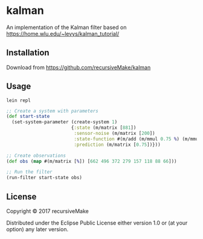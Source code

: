 # kalman

An implementation of the Kalman filter based on https://home.wlu.edu/~levys/kalman_tutorial/

## Installation

Download from https://github.com/recursiveMake/kalman

## Usage

``` shell
lein repl
```

``` clojure
;; Create a system with parameters
(def start-state
  (set-system-parameter (create-system 1)
                        {:state (m/matrix [881])
                         :sensor-noise (m/matrix [200])
                         :state-function #(m/add (m/mmul 0.75 %) (m/mmul 0 %2))
                         :prediction (m/matrix [0.75])}))

;; Create observations
(def obs (map #(m/matrix [%]) [662 496 372 279 157 118 88 66]))

;; Run the filter
(run-filter start-state obs)
```

## License

Copyright © 2017 recursiveMake

Distributed under the Eclipse Public License either version 1.0 or (at
your option) any later version.
